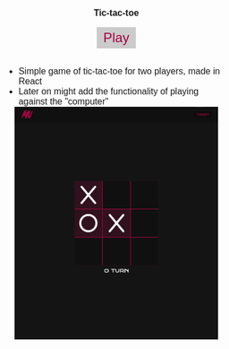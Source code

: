<style>
    @import url('https://fonts.googleapis.com/css2?family=Bruno+Ace+SC&display=swap');

    * {
        margin: 0;
        padding: 0;
        box-sizing: border-box;
        text-decoration: none;
        border: none;
        font-size: 1rem;
        font-family: 'Bruno Ace SC', sans-serif;
    }

    .header-wrapper {
        display: flex;
        flex-direction: column;
        align-items: center;

        .button-wrapper {
            padding: .3rem .7rem;
            font-size: 1.5rem;
            background: rgba(0, 0, 0, 0.2);
            color: rgb(165, 5, 66);
            transition: background .3s;

            &:hover {
                background: rgba(var(--accent-rgb), .2);
            }
        }
    }

    .img-wrapper {
        display: flex;
        flex-direction: column;
        align-items: center;
    }
</style>

<div class="header-wrapper">
<h2>Tic-tac-toe</h2>

[<button class="button-wrapper">Play</button>](https://matiss-norenbergs.github.io/tic-tac-toe/)
</div>

- Simple game of tic-tac-toe for two players, made in React
- Later on might add the functionality of playing against the "computer"

<div class="img-wrapper">
<img src="https://github.com/matiss-norenbergs/tic-tac-toe/blob/main/public/thumb.png" alt="Screenshot" width="90%" />
</div>